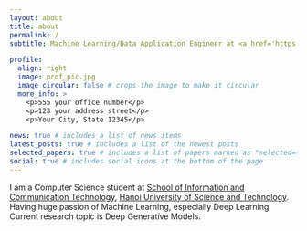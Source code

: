 ```yaml
---
layout: about
title: about
permalink: /
subtitle: Machine Learning/Data Application Engineer at <a href='https://viettel.com.vn/en/'>Viettel Group</a> 

profile:
  align: right
  image: prof_pic.jpg
  image_circular: false # crops the image to make it circular
  more_info: >
    <p>555 your office number</p>
    <p>123 your address street</p>
    <p>Your City, State 12345</p>

news: true # includes a list of news items
latest_posts: true # includes a list of the newest posts
selected_papers: true # includes a list of papers marked as "selected={true}"
social: true # includes social icons at the bottom of the page
---
```


I am a Computer Science student at [School of Information and Communication Technology](https://soict.hust.edu.vn/en/), [Hanoi University of Science and Technology](https://hust.edu.vn/en/). Having huge passion of Machine Learning, especially Deep Learning. Current research topic is Deep Generative Models.
